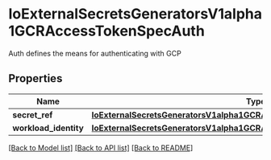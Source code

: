 # IoExternalSecretsGeneratorsV1alpha1GCRAccessTokenSpecAuth

Auth defines the means for authenticating with GCP
## Properties
Name | Type | Description | Notes
------------ | ------------- | ------------- | -------------
**secret_ref** | [**IoExternalSecretsGeneratorsV1alpha1GCRAccessTokenSpecAuthSecretRef**](IoExternalSecretsGeneratorsV1alpha1GCRAccessTokenSpecAuthSecretRef.md) |  | [optional] 
**workload_identity** | [**IoExternalSecretsGeneratorsV1alpha1GCRAccessTokenSpecAuthWorkloadIdentity**](IoExternalSecretsGeneratorsV1alpha1GCRAccessTokenSpecAuthWorkloadIdentity.md) |  | [optional] 

[[Back to Model list]](../README.md#documentation-for-models) [[Back to API list]](../README.md#documentation-for-api-endpoints) [[Back to README]](../README.md)


